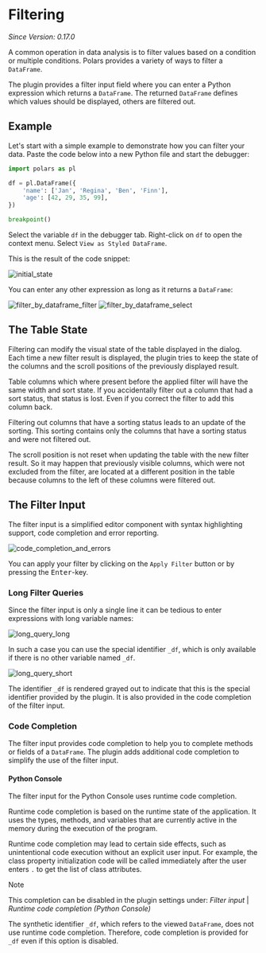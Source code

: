 # Filtering
*Since Version: 0.17.0*

A common operation in data analysis is to filter values based on a condition or multiple conditions. 
Polars provides a variety of ways to filter a `DataFrame`.

The plugin provides a filter input field where you can enter a Python expression which returns a `DataFrame`.
The returned `DataFrame` defines which values should be displayed, others are filtered out.

## Example
Let's start with a simple example to demonstrate how you can filter your data.
Paste the code below into a new Python file and start the debugger:
```python
import polars as pl

df = pl.DataFrame({
    'name': ['Jan', 'Regina', 'Ben', 'Finn'],
    'age': [42, 29, 35, 99],
})

breakpoint()
```
Select the variable `df` in the debugger tab.
Right-click on `df` to open the context menu. Select `View as Styled DataFrame`.

This is the result of the code snippet:

![initial_state](images/polars/filtering/initial_state.png)

You can enter any other expression as long as it returns a `DataFrame`:

![filter_by_dataframe_filter](images/polars/filtering/filter_by_dataframe_filter.png)
![filter_by_dataframe_select](images/polars/filtering/filter_by_dataframe_select.png)

## The Table State
Filtering can modify the visual state of the table displayed in the dialog.
Each time a new filter result is displayed, the plugin tries to keep the state of the columns and the 
scroll positions of the previously displayed result.

Table columns which where present before the applied filter will have the same width and sort state.
If you accidentally filter out a column that had a sort status, that status is lost.
Even if you correct the filter to add this column back.

Filtering out columns that have a sorting status leads to an update of the sorting.
This sorting contains only the columns that have a sorting status and were not filtered out.

The scroll position is not reset when updating the table with the new filter result.
So it may happen that previously visible columns, which were not excluded from the filter,
are located at a different position in the table because columns to the left of these columns were filtered out.

## The Filter Input
The filter input is a simplified editor component with syntax highlighting support, code completion and error reporting.

![code_completion_and_errors](images/polars/filtering/code_completion_and_errors.gif)

You can apply your filter by clicking on the `Apply Filter` button or by pressing the <kbd>Enter</kbd>-key.

### Long Filter Queries
Since the filter input is only a single line it can be tedious to enter expressions with long variable names:

![long_query_long](images/polars/filtering/long_query_long.png)

In such a case you can use the special identifier `_df`, which is only available if there is no other variable named `_df`.

![long_query_short](images/polars/filtering/long_query_short.png)

The identifier `_df` is rendered grayed out to indicate that this is the special identifier provided by the plugin.
It is also provided in the code completion of the filter input.

### Code Completion
The filter input provides code completion to help you to complete methods or fields of a `DataFrame`.
The plugin adds additional code completion to simplify the use of the filter input.

#### Python Console
The filter input for the Python Console uses runtime code completion.

Runtime code completion is based on the runtime state of the application.
It uses the types, methods, and variables that are currently active in the memory during the execution of the program.

Runtime code completion may lead to certain side effects, such as unintentional code execution without an explicit user input.
For example, the class property initialization code will be called immediately after the user enters `.` to get the list of class attributes.

> [!Note]
> This completion can be disabled in the plugin settings under:
> *Filter input* | *Runtime code completion (Python Console)*
>
> The synthetic identifier `_df`, which refers to the viewed `DataFrame`, does not use runtime code completion.
> Therefore, code completion is provided for `_df` even if this option is disabled.
